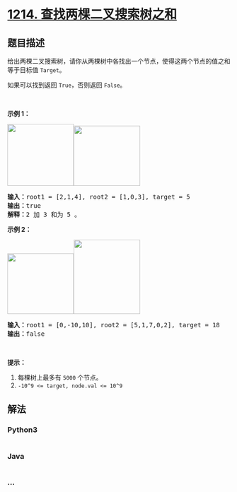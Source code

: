 # [1214. 查找两棵二叉搜索树之和](https://leetcode-cn.com/problems/two-sum-bsts)



## 题目描述

<!-- 这里写题目描述 -->

<p>给出两棵二叉搜索树，请你从两棵树中各找出一个节点，使得这两个节点的值之和等于目标值&nbsp;<code>Target</code>。</p>

<p>如果可以找到返回&nbsp;<code>True</code>，否则返回&nbsp;<code>False</code>。</p>

<p>&nbsp;</p>

<p><strong>示例 1：</strong></p>

<p><strong><img alt="" src="https://assets.leetcode-cn.com/aliyun-lc-upload/uploads/2019/06/21/1368_1_a2.png" style="height: 140px; width: 150px;"><img alt="" src="https://assets.leetcode-cn.com/aliyun-lc-upload/uploads/2019/06/21/1368_1_b.png" style="height: 136px; width: 150px;"></strong></p>

<pre><strong>输入：</strong>root1 = [2,1,4], root2 = [1,0,3], target = 5
<strong>输出：</strong>true
<strong>解释：</strong>2 加 3 和为 5 。
</pre>

<p><strong>示例 2：</strong></p>

<p><strong><img alt="" src="https://assets.leetcode-cn.com/aliyun-lc-upload/uploads/2019/06/21/1368_2_a.png" style="height: 137px; width: 150px;"><img alt="" src="https://assets.leetcode-cn.com/aliyun-lc-upload/uploads/2019/06/21/1368_2_b.png" style="height: 168px; width: 150px;"></strong></p>

<pre><strong>输入：</strong>root1 = [0,-10,10], root2 = [5,1,7,0,2], target = 18
<strong>输出：</strong>false</pre>

<p>&nbsp;</p>

<p><strong>提示：</strong></p>

<ol>
	<li>每棵树上最多有&nbsp;<code>5000</code>&nbsp;个节点。</li>
	<li><code>-10^9 &lt;= target, node.val &lt;= 10^9</code></li>
</ol>


## 解法

<!-- 这里可写通用的实现逻辑 -->

<!-- tabs:start -->

### **Python3**

<!-- 这里可写当前语言的特殊实现逻辑 -->

```python

```

### **Java**

<!-- 这里可写当前语言的特殊实现逻辑 -->

```java

```

### **...**

```

```

<!-- tabs:end -->
